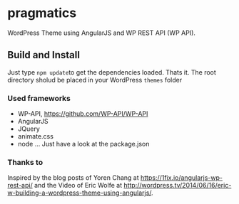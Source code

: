 pragmatics
===============
WordPress Theme using  AngularJS and WP REST API (WP API).

## Build and Install
Just type `npm update`to get the dependencies loaded.
Thats it. The root directory sholud be placed in your WordPress `themes` folder


### Used frameworks
 * WP-API, https://github.com/WP-API/WP-API
 * AngularJS
 * JQuery
 * animate.css
 * node
 ...
 Just have a look at the package.json

### Thanks to
Inspired by the blog posts of Yoren Chang at  https://1fix.io/angularjs-wp-rest-api/ and the Video of Eric Wolfe at http://wordpress.tv/2014/06/16/eric-w-building-a-wordpress-theme-using-angularjs/.
